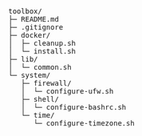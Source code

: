 <pre>
toolbox/
├─ README.md
├─ .gitignore
├─ docker/
│  ├─ cleanup.sh
│  └─ install.sh
├─ lib/
│  └─ common.sh
└─ system/
   ├─ firewall/
   │  └─ configure-ufw.sh
   ├─ shell/
   │  └─ configure-bashrc.sh
   └─ time/
      └─ configure-timezone.sh
</pre>